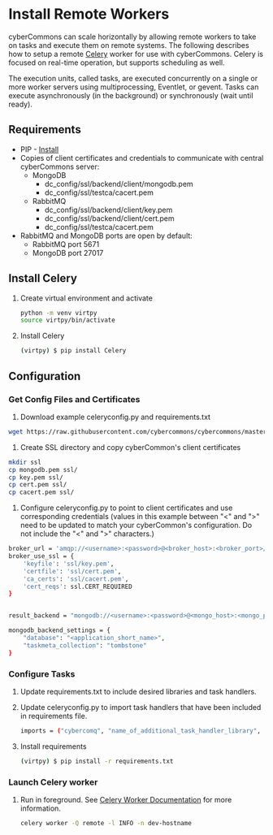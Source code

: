 Install Remote Workers
======================

cyberCommons can scale horizontally by allowing remote workers to take on tasks and execute them on remote systems. The following describes how to setup a remote [Celery](http://www.celeryproject.org/) worker for use with cyberCommons. Celery is focused on real-time operation, but supports scheduling as well.

The execution units, called tasks, are executed concurrently on a single or more worker servers using multiprocessing, Eventlet, or gevent. Tasks can execute asynchronously (in the background) or synchronously (wait until ready).

## Requirements

* PIP - [Install](https://packaging.python.org/install_requirements_linux/#installing-pip-setuptools-wheel-with-linux-package-managers)
* Copies of client certificates and credentials to communicate with central cyberCommons server:
  - MongoDB
    - dc_config/ssl/backend/client/mongodb.pem
    - dc_config/ssl/testca/cacert.pem
  - RabbitMQ
    - dc_config/ssl/backend/client/key.pem
    - dc_config/ssl/backend/client/cert.pem
    - dc_config/ssl/testca/cacert.pem
* RabbitMQ and MongoDB ports are open by default:
  - RabbitMQ port 5671
  - MongoDB port 27017

## Install Celery

1. Create virtual environment and activate

    ```sh
    python -m venv virtpy
    source virtpy/bin/activate
    ```

1. Install Celery
    
    ```sh
    (virtpy) $ pip install Celery
    ```


## Configuration
### Get Config Files and Certificates

1. Download example celeryconfig.py and requirements.txt

```sh
wget https://raw.githubusercontent.com/cybercommons/cybercommons/master/docs/pages/files/celeryconfig.py
```
1. Create SSL directory and copy cyberCommon's client certificates

```sh
mkdir ssl
cp mongodb.pem ssl/
cp key.pem ssl/
cp cert.pem ssl/
cp cacert.pem ssl/
```
1. Configure celeryconfig.py to point to client certificates and use corresponding credentials (values in this example between "<" and ">" need to be updated to match your cyberCommon's configuration. Do not include the "<" and ">" characters.)

```sh
broker_url = 'amqp://<username>:<password>@<broker_host>:<broker_port>/<broker_vhost>'
broker_use_ssl = {
    'keyfile': 'ssl/key.pem',
    'certfile': 'ssl/cert.pem',
    'ca_certs': 'ssl/cacert.pem',
    'cert_reqs': ssl.CERT_REQUIRED
}


result_backend = "mongodb://<username>:<password>@<mongo_host>:<mongo_port>/?ssl=true&ssl_ca_certs=ssl/cacert.pem>&ssl_certfile=mongodb.pem>"

mongodb_backend_settings = {
    "database": "<application_short_name>",
    "taskmeta_collection": "tombstone"
}
```

### Configure Tasks

1. Update requirements.txt to include desired libraries and task handlers.
1. Update celeryconfig.py to import task handlers that have been included in requirements file.
 
    ```sh
    imports = ("cybercomq", "name_of_additional_task_handler_library", )
    ```

1. Install requirements

    ```sh
    (virtpy) $ pip install -r requirements.txt
    ```

### Launch Celery worker

1. Run in foreground. See [Celery Worker Documentation](https://docs.celeryproject.org/en/stable/reference/cli.html#celery-worker) for more information.

    ```sh
    celery worker -Q remote -l INFO -n dev-hostname
    ```
